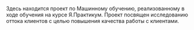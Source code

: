 
Здесь находится проект по Машинному обучению, реализованному в ходе обучения на курсе Я.Практикум. Проект посвящен исследованию оттока клиентов с целью повышения качества работы с клиентами.  
